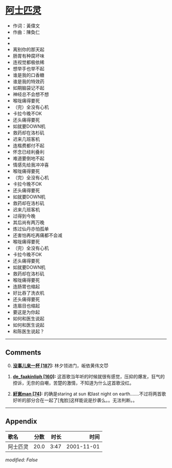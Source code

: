 # [阿士匹灵](https://music.163.com/song?id=67263)

* 作词：黃偉文
* 作曲：陳奐仁
*
*
* 离别你的那天起
* 肠胃有种腐坏味
* 连视觉都极依稀
* 想举手也举不起
* 谁是我的口香糖
* 谁是我的特效药
* 如期脑袋记不起
* 神经总不会想不想
* 喉咙痛得要死
* （完）全没有心机
* 卡拉今晚不OK
* 还头痛得要死
* 如就要DOWN机
* 救药却在洛杉矶
* 迟来几班客机
* 连楷费都付不起
* 怀念已经利叠利
* 难道要倒地不起
* 情感先给我冲冲喜
* 喉咙痛得要死
* （完）全没有心机
* 卡拉今晚不OK
* 还头痛得要死
* 如就要DOWN机
* 救药却在洛杉矶
* 迟来几班客机
* 过得到今晚
* 其后尚有两万晚
* 炼过仙丹亦怕孤单
* 还害怕再吃再痛都不会减
* 喉咙痛得要死
* （完）全没有心机
* 卡拉今晚不OK
* 还头痛得要死
* 如就要DOWN机
* 救药却在洛杉矶
* 喉咙痛得要死
* 连肠胃也缩起
* 好比吞了洗衣机
* 还头痛得要死
* 连眉目也缩起
* 要这是为你起
* 如何和医生说起
* 如何和医生说起
* 和陈医生说起？


---

## Comments
0. **[没事儿来一杯 \[187\]](https://music.163.com/#/user/home?id=57834807):** 林夕领进门，皈依黄伟文😈

1. **[de_faakinliph \[160\]](https://music.163.com/#/user/home?id=47579060):** 这首歌当年听的时候就很有感觉，压抑的爆发，狂气的控诉，无奈的自嘲，苦楚的激情，不知道为什么这首歌没红。

2. **[紆崽man \[74\]](https://music.163.com/#/user/home?id=49227389):** 的确是staring at sun 和last night on earth.......不过将两首歌好听的部分合在一起了[鬼脸]这样能说是抄袭么。。无法判断。。



---

## Appendix

|歌名|分数|时长|时间|
|:---|:---:|---:|---:|
|阿士匹灵|20.0|3:47|2001-11-01

*modified: False*